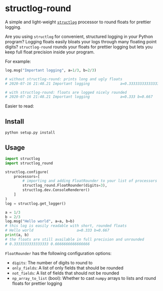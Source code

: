 # structlog-round

A simple and light-weight [`structlog`](https://github.com/hynek/structlog) processor to round floats for prettier logging.

Are you using `structlog` for convenient, structured logging in your Python program?
Logging floats easily bloats your logs through many floating point digits?
`structlog-round` rounds your floats for prettier logging but lets you keep full float precision inside your program.

For example:

```python
log.msg("Important logging", a=1/3, b=2/3)

# without structlog-round: prints long and ugly floats
# 2020-07-16 21:48.21 Important logging              a=0.3333333333333333 b=0.6666666666666666

# with structlog-round: floats are logged nicely rounded
# 2020-07-16 21:48.21 Important logging              a=0.333 b=0.667
```

Easier to read:



## Install

```
python setup.py install
```

## Usage

```python
import structlog
import structlog_round

structlog.configure(
    processors=[
        # importing and adding FloatRounder to your list of processors is all you have to do
        structlog_round.FloatRounder(digits=3),
        structlog.dev.ConsoleRenderer()
    ]
)
log = structlog.get_logger()

a = 1/3
b = 2/3
log.msg("Hello world", a=a, b=b)
# this log is easily readable with short, rounded floats
# Hello world                    a=0.333 b=0.667
print(a, b)
# the floats are still available in full precision and unrounded
# 0.3333333333333333 0.6666666666666666
```

`FloatRounder` has the following configuration options:

* `digits`: The number of digits to round to
* `only_fields`: A list of only fields that should be rounded
* `not_fields`: A list of fields that should not be rounded
* `np_array_to_list` (bool): Whether to cast `numpy` arrays to lists and round floats for prettier logging
